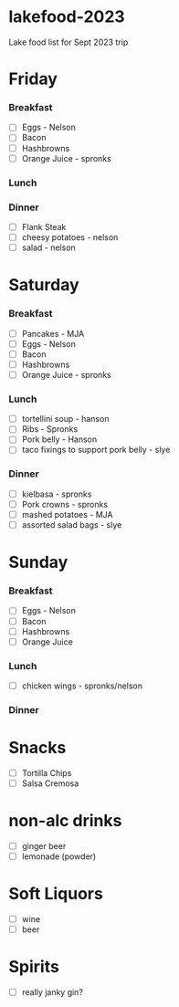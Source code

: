 # lakefood-2023
Lake food list for Sept 2023 trip

# Friday

### Breakfast
- [ ] Eggs - Nelson
- [ ] Bacon
- [ ] Hashbrowns
- [ ] Orange Juice - spronks
### Lunch

### Dinner
- [ ] Flank Steak
- [ ] cheesy potatoes - nelson
- [ ] salad - nelson
# Saturday

### Breakfast
- [ ] Pancakes - MJA
- [ ] Eggs - Nelson
- [ ] Bacon
- [ ] Hashbrowns
- [ ] Orange Juice - spronks
### Lunch
- [ ] tortellini soup - hanson
- [ ] Ribs - Spronks
- [ ] Pork belly - Hanson
- [ ] taco fixings to support pork belly - slye

### Dinner
- [ ] kielbasa - spronks
- [ ] Pork crowns - spronks
- [ ] mashed potatoes - MJA
- [ ] assorted salad bags - slye

# Sunday

### Breakfast
- [ ] Eggs - Nelson
- [ ] Bacon
- [ ] Hashbrowns
- [ ] Orange Juice
### Lunch
- [ ] chicken wings - spronks/nelson
### Dinner

# Snacks
- [ ] Tortilla Chips
- [ ] Salsa Cremosa

# non-alc drinks
- [ ] ginger beer
- [ ] lemonade (powder)

# Soft Liquors
- [ ] wine
- [ ] beer

# Spirits
- [ ] really janky gin?
